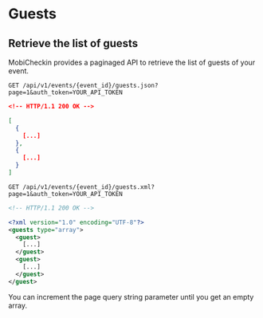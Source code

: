 # Guests

## Retrieve the list of guests

MobiCheckin provides a paginaged API to retrieve the list of guests of your event.

```
GET /api/v1/events/{event_id}/guests.json?page=1&auth_token=YOUR_API_TOKEN
```

```json
<!-- HTTP/1.1 200 OK -->

[
  {
    [...]
  },
  {
    [...]
  }
]

```

```
GET /api/v1/events/{event_id}/guests.xml?page=1&auth_token=YOUR_API_TOKEN
```

```xml
<!-- HTTP/1.1 200 OK -->

<?xml version="1.0" encoding="UTF-8"?>
<guests type="array">
  <guest>
    [...]
  </guest>
  <guest>
    [...]
  </guest>
</guest>
```

You can increment the page query string parameter until you get an empty array.